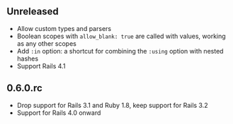 ## Unreleased

* Allow custom types and parsers
* Boolean scopes with `allow_blank: true` are called with values, working as any other scopes
* Add `:in` option: a shortcut for combining the `:using` option with nested hashes
* Support Rails 4.1

## 0.6.0.rc

* Drop support for Rails 3.1 and Ruby 1.8, keep support for Rails 3.2
* Support for Rails 4.0 onward
